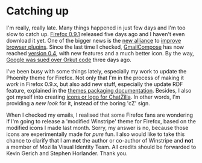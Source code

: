 Catching up
===

I'm really, really late. Many things happened in just few days and I'm too slow to catch up. [Firefox 0.9.1](http://mozillazine.org/talkback.html?article=4911 "Firefox, Thunderbird Minor Upgrades Released") released five days ago and I haven't even download it yet. One of the bigger news is the [new alliance](http://mozilla.org/press/mozilla-2004-06-30.html "Mozilla Foundation Announces More Open, Scriptable Plugins") to [improve browser plugins](http://mozillazine.org/talkback.html?article=4923 "Mozilla Foundation, Apple, Macromedia, Opera and Sun to Improve Browser Plugins"). Since the last time I checked, [GmailCompose](http://forums.mozillazine.org/viewtopic.php?t=90524 "Extensions: Gmail Compose & BBCode") has now reached [version 0.4](http://livejournal.com/users/jedbro/17953.html "GMailCompose 0.4 Released"), with new features and a much better icon. By the way, [Google was sued over Orkut code](http://blog.outer-court.com/archive/2004_07_01_index.html#108866892316037894 "Google Sued Over Orkut Code") three days ago.

I've been busy with some things lately, especially my work to update the Phoenity theme for Firefox. Not only that I'm in the process of making it *work* in Firefox 0.9.x, but also add new stuff, especially the update RDF feature, explained in the [themes packaging documentation](http://bengoodger.com/software/mb/extensions/packaging/themes.html "Packaging Firefox/Thunderbird Themes"). Besides, I also got myself into creating [icons or logo for ChatZilla](http://bugzilla.mozilla.org/show_bug.cgi?id=248952 "Bug 248952 - New logo proposal..."). In other words, I'm providing a *new look* for it, instead of the boring 'cZ' sign.

When I checked my emails, I realised that some Firefox fans are wondering if I'm going to release a 'modified Winstripe' theme for Firefox, based on the modified icons I made last month. Sorry, my answer is no, because those icons are experimentally made for *pure* fun. I also would like to take this chance to clarify that I am **not** the author or co-author of Winstripe and **not** a member of Mozilla Visual Identity Team. All credits should be forwarded to Kevin Gerich and Stephen Horlander. Thank you.